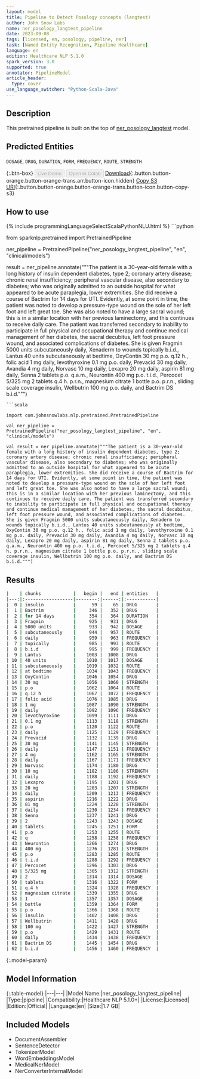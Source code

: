 ```yaml
---
layout: model
title: Pipeline to Detect Posology concepts (langtest)
author: John Snow Labs
name: ner_posology_langtest_pipeline
date: 2023-09-08
tags: [licensed, en, posology, pipeline, ner]
task: [Named Entity Recognition, Pipeline Healthcare]
language: en
edition: Healthcare NLP 5.1.0
spark_version: 3.0
supported: true
annotator: PipelineModel
article_header:
  type: cover
use_language_switcher: "Python-Scala-Java"
---
```


## Description

This pretrained pipeline is built on the top of [ner_posology_langtest](https://nlp.johnsnowlabs.com/2023/07/28/ner_posology_langtest_en.html) model.

## Predicted Entities

`DOSAGE`, `DRUG`, `DURATION`, `FORM`, `FREQUENCY`, `ROUTE`, `STRENGTH`


{:.btn-box}
<button class="button button-orange" disabled>Live Demo</button>
<button class="button button-orange" disabled>Open in Colab</button>
[Download](https://s3.amazonaws.com/auxdata.johnsnowlabs.com/clinical/models/ner_posology_langtest_pipeline_en_5.1.0_3.0_1694192086248.zip){:.button.button-orange.button-orange-trans.arr.button-icon.hidden}
[Copy S3 URI](s3://auxdata.johnsnowlabs.com/clinical/models/ner_posology_langtest_pipeline_en_5.1.0_3.0_1694192086248.zip){:.button.button-orange.button-orange-trans.button-icon.button-copy-s3}

## How to use



<div class="tabs-box" markdown="1">
{% include programmingLanguageSelectScalaPythonNLU.html %}
```python

from sparknlp.pretrained import PretrainedPipeline

ner_pipeline = PretrainedPipeline("ner_posology_langtest_pipeline", "en", "clinical/models")

result = ner_pipeline.annotate("""The patient is a 30-year-old female with a long history of insulin dependent diabetes, type 2; coronary artery disease; chronic renal insufficiency; peripheral vascular disease, also secondary to diabetes; who was originally admitted to an outside hospital for what appeared to be acute paraplegia, lower extremities. She did receive a course of Bactrim for 14 days for UTI. Evidently, at some point in time, the patient was noted to develop a pressure-type wound on the sole of her left foot and left great toe. She was also noted to have a large sacral wound; this is in a similar location with her previous laminectomy, and this continues to receive daily care. The patient was transferred secondary to inability to participate in full physical and occupational therapy and continue medical management of her diabetes, the sacral decubitus, left foot pressure wound, and associated complications of diabetes. She is given Fragmin 5000 units subcutaneously daily, Xenaderm to wounds topically b.i.d., Lantus 40 units subcutaneously at bedtime, OxyContin 30 mg p.o. q.12 h., folic acid 1 mg daily, levothyroxine 0.1 mg p.o. daily, Prevacid 30 mg daily, Avandia 4 mg daily, Norvasc 10 mg daily, Lexapro 20 mg daily, aspirin 81 mg daily, Senna 2 tablets p.o. q.a.m., Neurontin 400 mg p.o. t.i.d., Percocet 5/325 mg 2 tablets q.4 h. p.r.n., magnesium citrate 1 bottle p.o. p.r.n., sliding scale coverage insulin, Wellbutrin 100 mg p.o. daily, and Bactrim DS b.i.d.""")

```
```scala

import com.johnsnowlabs.nlp.pretrained.PretrainedPipeline

val ner_pipeline = PretrainedPipeline("ner_posology_langtest_pipeline", "en", "clinical/models")

val result = ner_pipeline.annotate("""The patient is a 30-year-old female with a long history of insulin dependent diabetes, type 2; coronary artery disease; chronic renal insufficiency; peripheral vascular disease, also secondary to diabetes; who was originally admitted to an outside hospital for what appeared to be acute paraplegia, lower extremities. She did receive a course of Bactrim for 14 days for UTI. Evidently, at some point in time, the patient was noted to develop a pressure-type wound on the sole of her left foot and left great toe. She was also noted to have a large sacral wound; this is in a similar location with her previous laminectomy, and this continues to receive daily care. The patient was transferred secondary to inability to participate in full physical and occupational therapy and continue medical management of her diabetes, the sacral decubitus, left foot pressure wound, and associated complications of diabetes. She is given Fragmin 5000 units subcutaneously daily, Xenaderm to wounds topically b.i.d., Lantus 40 units subcutaneously at bedtime, OxyContin 30 mg p.o. q.12 h., folic acid 1 mg daily, levothyroxine 0.1 mg p.o. daily, Prevacid 30 mg daily, Avandia 4 mg daily, Norvasc 10 mg daily, Lexapro 20 mg daily, aspirin 81 mg daily, Senna 2 tablets p.o. q.a.m., Neurontin 400 mg p.o. t.i.d., Percocet 5/325 mg 2 tablets q.4 h. p.r.n., magnesium citrate 1 bottle p.o. p.r.n., sliding scale coverage insulin, Wellbutrin 100 mg p.o. daily, and Bactrim DS b.i.d.""")

```
</div>

## Results

```bash
|    | chunks            |   begin |   end | entities   |
|---:|:------------------|--------:|------:|:-----------|
|  0 | insulin           |      59 |    65 | DRUG       |
|  1 | Bactrim           |     346 |   352 | DRUG       |
|  2 | for 14 days       |     354 |   364 | DURATION   |
|  3 | Fragmin           |     925 |   931 | DRUG       |
|  4 | 5000 units        |     933 |   942 | DOSAGE     |
|  5 | subcutaneously    |     944 |   957 | ROUTE      |
|  6 | daily             |     959 |   963 | FREQUENCY  |
|  7 | topically         |     985 |   993 | ROUTE      |
|  8 | b.i.d             |     995 |   999 | FREQUENCY  |
|  9 | Lantus            |    1003 |  1008 | DRUG       |
| 10 | 40 units          |    1010 |  1017 | DOSAGE     |
| 11 | subcutaneously    |    1019 |  1032 | ROUTE      |
| 12 | at bedtime        |    1034 |  1043 | FREQUENCY  |
| 13 | OxyContin         |    1046 |  1054 | DRUG       |
| 14 | 30 mg             |    1056 |  1060 | STRENGTH   |
| 15 | p.o               |    1062 |  1064 | ROUTE      |
| 16 | q.12 h            |    1067 |  1072 | FREQUENCY  |
| 17 | folic acid        |    1076 |  1085 | DRUG       |
| 18 | 1 mg              |    1087 |  1090 | STRENGTH   |
| 19 | daily             |    1092 |  1096 | FREQUENCY  |
| 20 | levothyroxine     |    1099 |  1111 | DRUG       |
| 21 | 0.1 mg            |    1113 |  1118 | STRENGTH   |
| 22 | p.o               |    1120 |  1122 | ROUTE      |
| 23 | daily             |    1125 |  1129 | FREQUENCY  |
| 24 | Prevacid          |    1132 |  1139 | DRUG       |
| 25 | 30 mg             |    1141 |  1145 | STRENGTH   |
| 26 | daily             |    1147 |  1151 | FREQUENCY  |
| 27 | 4 mg              |    1162 |  1165 | STRENGTH   |
| 28 | daily             |    1167 |  1171 | FREQUENCY  |
| 29 | Norvasc           |    1174 |  1180 | DRUG       |
| 30 | 10 mg             |    1182 |  1186 | STRENGTH   |
| 31 | daily             |    1188 |  1192 | FREQUENCY  |
| 32 | Lexapro           |    1195 |  1201 | DRUG       |
| 33 | 20 mg             |    1203 |  1207 | STRENGTH   |
| 34 | daily             |    1209 |  1213 | FREQUENCY  |
| 35 | aspirin           |    1216 |  1222 | DRUG       |
| 36 | 81 mg             |    1224 |  1228 | STRENGTH   |
| 37 | daily             |    1230 |  1234 | FREQUENCY  |
| 38 | Senna             |    1237 |  1241 | DRUG       |
| 39 | 2                 |    1243 |  1243 | DOSAGE     |
| 40 | tablets           |    1245 |  1251 | FORM       |
| 41 | p.o               |    1253 |  1255 | ROUTE      |
| 42 | q                 |    1258 |  1258 | FREQUENCY  |
| 43 | Neurontin         |    1266 |  1274 | DRUG       |
| 44 | 400 mg            |    1276 |  1281 | STRENGTH   |
| 45 | p.o               |    1283 |  1285 | ROUTE      |
| 46 | t.i.d             |    1288 |  1292 | FREQUENCY  |
| 47 | Percocet          |    1296 |  1303 | DRUG       |
| 48 | 5/325 mg          |    1305 |  1312 | STRENGTH   |
| 49 | 2                 |    1314 |  1314 | DOSAGE     |
| 50 | tablets           |    1316 |  1322 | FORM       |
| 51 | q.4 h             |    1324 |  1328 | FREQUENCY  |
| 52 | magnesium citrate |    1339 |  1355 | DRUG       |
| 53 | 1                 |    1357 |  1357 | DOSAGE     |
| 54 | bottle            |    1359 |  1364 | FORM       |
| 55 | p.o               |    1366 |  1368 | ROUTE      |
| 56 | insulin           |    1402 |  1408 | DRUG       |
| 57 | Wellbutrin        |    1411 |  1420 | DRUG       |
| 58 | 100 mg            |    1422 |  1427 | STRENGTH   |
| 59 | p.o               |    1429 |  1431 | ROUTE      |
| 60 | daily             |    1434 |  1438 | FREQUENCY  |
| 61 | Bactrim DS        |    1445 |  1454 | DRUG       |
| 62 | b.i.d             |    1456 |  1460 | FREQUENCY  |
```

{:.model-param}
## Model Information

{:.table-model}
|---|---|
|Model Name:|ner_posology_langtest_pipeline|
|Type:|pipeline|
|Compatibility:|Healthcare NLP 5.1.0+|
|License:|Licensed|
|Edition:|Official|
|Language:|en|
|Size:|1.7 GB|

## Included Models

- DocumentAssembler
- SentenceDetector
- TokenizerModel
- WordEmbeddingsModel
- MedicalNerModel
- NerConverterInternalModel